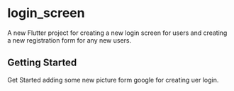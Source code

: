# login_screen

A new Flutter project for creating a new login screen for users and creating a new registration form for any new users.

## Getting Started

Get Started adding some new picture form google for creating uer login.

